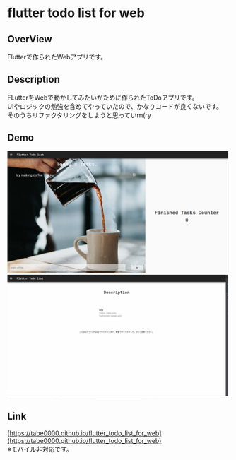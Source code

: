 # flutter todo list for web

## OverView
Flutterで作られたWebアプリです。  


## Description
FLutterをWebで動かしてみたいがために作られたToDoアプリです。    
UIやロジックの勉強を含めてやっていたので、かなりコードが良くないです。  
そのうちリファクタリングをしようと思っていｍ(ry

## Demo
<img src="./clipboard.png" width="500.0">  
<img src="./desc.png" width="500.0">


## Link
[https://tabe0000.github.io/flutter_todo_list_for_web](https://tabe0000.github.io/flutter_todo_list_for_web)  
※モバイル非対応です。
